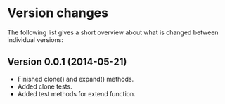 Version changes
=================================================

The following list gives a short overview about what is changed between
individual versions:

Version 0.0.1 (2014-05-21)
-------------------------------------------------
- Finished clone() and expand() methods.
- Added clone tests.
- Added test methods for extend function.

